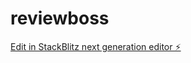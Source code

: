 # reviewboss

[Edit in StackBlitz next generation editor ⚡️](https://stackblitz.com/~/github.com/BRiachi/reviewboss)